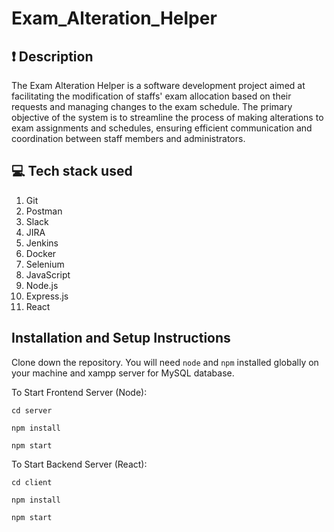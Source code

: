 # Exam_Alteration_Helper

## ❗ Description
The Exam Alteration Helper is a software development project aimed at facilitating the modification of staffs' exam allocation based on their requests and managing changes to the exam schedule. The primary objective of the system is to streamline the process of making alterations to exam assignments and schedules, ensuring efficient communication and coordination between staff members and administrators.

## 💻 Tech stack used

1. Git
2. Postman
3. Slack
4. JIRA
5. Jenkins
6. Docker
7. Selenium
9. JavaScript
10. Node.js
11. Express.js
12. React

## Installation and Setup Instructions

Clone down the repository. You will need `node` and `npm` installed globally on your machine and xampp server for MySQL database.  

To Start Frontend Server (Node):

`cd server`

`npm install`

`npm start`

To Start Backend Server (React):

`cd client`

`npm install`

`npm start`
